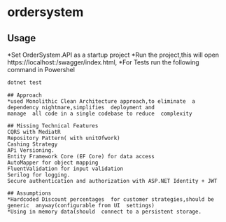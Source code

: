# ordersystem

## Usage
*Set OrderSystem.API as  a startup project
*Run the project,this will open https://localhost:<port>/swagger/index.html,
*For Tests  run  the following command in Powershel  


```bash
dotnet test

```

```
## Approach
*used Monolithic Clean Architecture approach,to eliminate  a  dependency nightmare,simplifies  deployment and
manage  all code in a single codebase to reduce  complexity

## Missing Technical Features
CQRS with MediatR
Repository Pattern( with unitOfwork)
Cashing Strategy
APi Versioning.
Entity Framework Core (EF Core) for data access
AutoMapper for object mapping
FluentValidation for input validation
Serilog for logging.
Secure authentication and authorization with ASP.NET Identity + JWT 

## Assumptions
*Hardcoded Discount percentages  for customer strategies,should be generic  anyway(configurable from UI  settings)
*Using in memory data(should  connect to a persistent storage.
